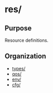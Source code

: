 # res/

## Purpose

Resource definitions.


## Organization

 - [types/](types/README.md)
 - [qos/](qos/README.md)
 - [env/](env/README.md)
 - [cfg/](cfg/README.md)
